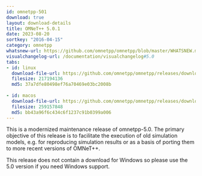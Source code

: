 ```yaml
---
id: omnetpp-501
download: true
layout: download-details
title: OMNeT++ 5.0.1
date: 2023-08-20
sortkey: "2016-04-15"
category: omnetpp
whatsnew-url: https://github.com/omnetpp/omnetpp/blob/master/WHATSNEW.md#omnet-501-august-2023
visualchangelog-url: /documentation/visualchangelog#5.0
tabs:
- id: linux
  download-file-url: https://github.com/omnetpp/omnetpp/releases/download/omnetpp-5.0.1/omnetpp-5.0.1-src.tgz
  filesize: 217194136
  md5: 37a7dfe80498ef76a70469e03bc2008b
 
- id: macos
  download-file-url: https://github.com/omnetpp/omnetpp/releases/download/omnetpp-5.0.1/omnetpp-5.0.1-src-macosx.tgz
  filesize: 259157848
  md5: bb43a96f6c434c6f1237c91b0399a006
---
```


This is a modernized maintenance release of omnetpp-5.0. The primary objective of this release is to facilitate the execution of old simulation models, e.g. for reproducing simulation results or as a basis of porting them to more recent versions of OMNeT++.

This release does not contain a download for Windows so please use the 5.0 version if you need Windows support.


